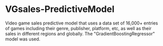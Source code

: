 # VGsales-PredictiveModel
Video game sales predictive model that uses a data set of 16,000+ entries of games including their genre, publisher, platform, etc, as well as their sales in different regions and globally. The "GradientBoostingRegressor" model was used.
